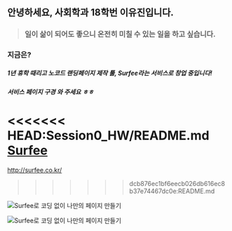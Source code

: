 ## 안녕하세요, 사회학과 18학번 **이유진**입니다. 



> ### 일이 삶이 되어도 좋으니 온전히 미칠 수 있는 일을 하고 싶습니다.



### 지금은?

##### 1년 휴학 때리고 **노코드 랜딩페이지 제작 툴, Surfee**라는 서비스로 창업 중입니다!

##### 서비스 페이지 구경 와 주세요 ㅎㅎ

<<<<<<< HEAD:Session0_HW/README.md
[Surfee](https://surfee.co.kr "Surfee link")
=======
<http://surfee.co.kr/>

>>>>>>> dcb876ec1bf6eecb026db616ec8b37e74467dc0e:README.md


![Surfee로 코딩 없이 나만의 페이지 만들기](/Desktop/Surfee.png)

![Surfee로 코딩 없이 나만의 페이지 만들기](/desktop/Surfee.png "Surfee 홈페이지")

